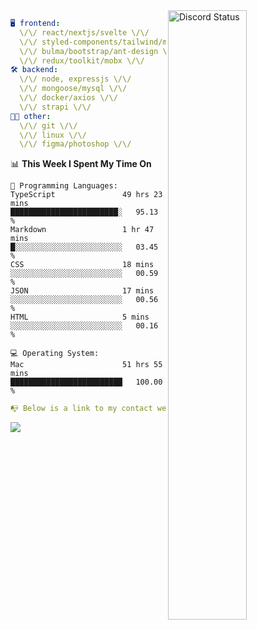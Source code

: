 
<a href="https://discord.com/users/279302975371870218" target="_blank">
    <img width="50%" align="right" alt="Discord Status" src="https://lanyard.cnrad.dev/api/279302975371870218?bg=161B22&borderRadius=5px%205px%200%200&hideTimestamp=true&idleMessage=Just%20chillin%27%20at%20the%20moment&animated=true">
</a>

```yaml
🖥️ frontend: 
  \/\/ react/nextjs/svelte \/\/
  \/\/ styled-components/tailwind/mui/
  \/\/ bulma/bootstrap/ant-design \/\/
  \/\/ redux/toolkit/mobx \/\/
🛠 backend: 
  \/\/ node, expressjs \/\/
  \/\/ mongoose/mysql \/\/
  \/\/ docker/axios \/\/
  \/\/ strapi \/\/
👨‍💻 other: 
  \/\/ git \/\/ 
  \/\/ linux \/\/
  \/\/ figma/photoshop \/\/
```
<!--START_SECTION:waka-->
📊 **This Week I Spent My Time On** 

```text
💬 Programming Languages: 
TypeScript               49 hrs 23 mins      ████████████████████████░   95.13 % 
Markdown                 1 hr 47 mins        █░░░░░░░░░░░░░░░░░░░░░░░░   03.45 % 
CSS                      18 mins             ░░░░░░░░░░░░░░░░░░░░░░░░░   00.59 % 
JSON                     17 mins             ░░░░░░░░░░░░░░░░░░░░░░░░░   00.56 % 
HTML                     5 mins              ░░░░░░░░░░░░░░░░░░░░░░░░░   00.16 % 

💻 Operating System: 
Mac                      51 hrs 55 mins      █████████████████████████   100.00 % 
```


<!--END_SECTION:waka-->
```yaml
📭 Below is a link to my contact website 
```
<a href="https://mxns.xyz" target="_black"> <img src="https://img.shields.io/badge/website-161B22?style=for-the-badge&logo=About.me&logoColor=white"></img> <a/>
